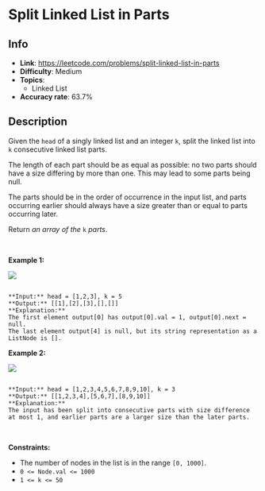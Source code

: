 # Split Linked List in Parts

## Info  
- **Link**: https://leetcode.com/problems/split-linked-list-in-parts
- **Difficulty**: Medium  
- **Topics**:   
    - Linked List
- **Accuracy rate**: 63.7%  

## Description  
    
Given the `head` of a singly linked list and an integer `k`, split the linked list into `k` consecutive linked list parts.


The length of each part should be as equal as possible: no two parts should have a size differing by more than one. This may lead to some parts being null.


The parts should be in the order of occurrence in the input list, and parts occurring earlier should always have a size greater than or equal to parts occurring later.


Return *an array of the* `k` *parts*.


 


**Example 1:**


![](https://assets.leetcode.com/uploads/2021/06/13/split1-lc.jpg)

```

**Input:** head = [1,2,3], k = 5
**Output:** [[1],[2],[3],[],[]]
**Explanation:**
The first element output[0] has output[0].val = 1, output[0].next = null.
The last element output[4] is null, but its string representation as a ListNode is [].

```

**Example 2:**


![](https://assets.leetcode.com/uploads/2021/06/13/split2-lc.jpg)

```

**Input:** head = [1,2,3,4,5,6,7,8,9,10], k = 3
**Output:** [[1,2,3,4],[5,6,7],[8,9,10]]
**Explanation:**
The input has been split into consecutive parts with size difference at most 1, and earlier parts are a larger size than the later parts.

```

 


**Constraints:**


* The number of nodes in the list is in the range `[0, 1000]`.
* `0 <= Node.val <= 1000`
* `1 <= k <= 50`


  
    